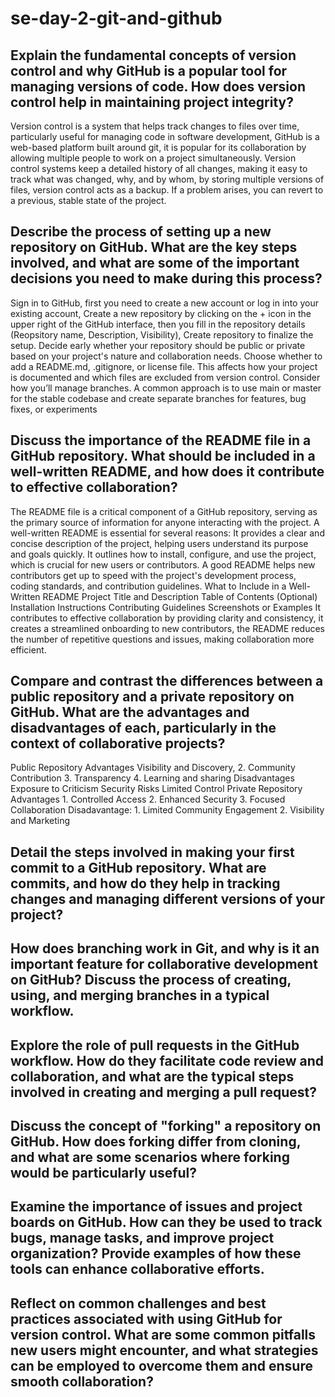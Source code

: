 # se-day-2-git-and-github
## Explain the fundamental concepts of version control and why GitHub is a popular tool for managing versions of code. How does version control help in maintaining project integrity?
Version control is a system that helps track changes to files over time, particularly useful for managing code in software development, GitHub is a web-based platform built around git, it is popular for its collaboration by allowing multiple people to work on a project simultaneously.
Version control systems keep a detailed history of all changes, making it easy to track what was changed, why, and by whom, by storing multiple versions of files, version control acts as a backup. If a problem arises, you can revert to a previous, stable state of the project.

## Describe the process of setting up a new repository on GitHub. What are the key steps involved, and what are some of the important decisions you need to make during this process?
Sign in to GitHub, first you need to create a new account or log in into your existing account, Create a new repository by clicking on the + icon in the upper right of the GitHub interface, then you fill in the repository details (Reopsitory name, Description, Visibility), Create repository to finalize the setup.
Decide early whether your repository should be public or private based on your project's nature and collaboration needs. Choose whether to add a README.md, .gitignore, or license file. This affects how your project is documented and which files are excluded from version control.
Consider how you’ll manage branches. A common approach is to use main or master for the stable codebase and create separate branches for features, bug fixes, or experiments

## Discuss the importance of the README file in a GitHub repository. What should be included in a well-written README, and how does it contribute to effective collaboration?
The README file is a critical component of a GitHub repository, serving as the primary source of information for anyone interacting with the project. A well-written README is essential for several reasons: It provides a clear and concise description of the project, helping users understand its purpose and goals quickly. It outlines how to install, configure, and use the project, which is crucial for new users or contributors. A good README helps new contributors get up to speed with the project's development process, coding standards, and contribution guidelines.
What to Include in a Well-Written README
Project Title and Description
Table of Contents (Optional)
Installation Instructions
Contributing Guidelines 
Screenshots or Examples
It contributes to effective collaboration by providing clarity and consistency, it creates a streamlined onboarding to new contributors, the README reduces the number of repetitive questions and issues, making collaboration more efficient.

## Compare and contrast the differences between a public repository and a private repository on GitHub. What are the advantages and disadvantages of each, particularly in the context of collaborative projects?
Public Repository
Advantages  Visibility and Discovery, 2. Community Contribution 3. Transparency 4. Learning and sharing
Disadvantages  Exposure to Criticism  Security Risks  Limited Control
Private Repository
Advantages  1. Controlled Access  2. Enhanced Security 3. Focused Collaboration
Disadavantage: 1. Limited Community Engagement   2. Visibility and Marketing

## Detail the steps involved in making your first commit to a GitHub repository. What are commits, and how do they help in tracking changes and managing different versions of your project?

## How does branching work in Git, and why is it an important feature for collaborative development on GitHub? Discuss the process of creating, using, and merging branches in a typical workflow.

## Explore the role of pull requests in the GitHub workflow. How do they facilitate code review and collaboration, and what are the typical steps involved in creating and merging a pull request?

## Discuss the concept of "forking" a repository on GitHub. How does forking differ from cloning, and what are some scenarios where forking would be particularly useful?

## Examine the importance of issues and project boards on GitHub. How can they be used to track bugs, manage tasks, and improve project organization? Provide examples of how these tools can enhance collaborative efforts.

## Reflect on common challenges and best practices associated with using GitHub for version control. What are some common pitfalls new users might encounter, and what strategies can be employed to overcome them and ensure smooth collaboration?
